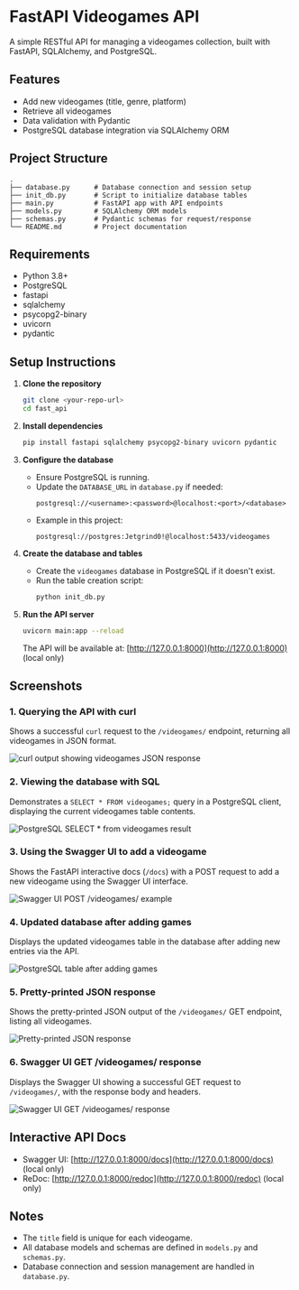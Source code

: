 # FastAPI Videogames API

A simple RESTful API for managing a videogames collection, built with FastAPI, SQLAlchemy, and PostgreSQL.

## Features

- Add new videogames (title, genre, platform)
- Retrieve all videogames
- Data validation with Pydantic
- PostgreSQL database integration via SQLAlchemy ORM

## Project Structure

```
.
├── database.py      # Database connection and session setup
├── init_db.py       # Script to initialize database tables
├── main.py          # FastAPI app with API endpoints
├── models.py        # SQLAlchemy ORM models
├── schemas.py       # Pydantic schemas for request/response
└── README.md        # Project documentation
```

## Requirements

- Python 3.8+
- PostgreSQL
- fastapi 
- sqlalchemy 
- psycopg2-binary 
- uvicorn 
- pydantic

## Setup Instructions

1. **Clone the repository**

   ```sh
   git clone <your-repo-url>
   cd fast_api
   ```

2. **Install dependencies**

   ```sh
   pip install fastapi sqlalchemy psycopg2-binary uvicorn pydantic
   ```

3. **Configure the database**

   - Ensure PostgreSQL is running.
   - Update the `DATABASE_URL` in `database.py` if needed:
     ```
     postgresql://<username>:<password>@localhost:<port>/<database>
     ```
   - Example in this project:
     ```
     postgresql://postgres:Jetgrind0!@localhost:5433/videogames
     ```

4. **Create the database and tables**

   - Create the `videogames` database in PostgreSQL if it doesn't exist.
   - Run the table creation script:
     ```sh
     python init_db.py
     ```

5. **Run the API server**

   ```sh
   uvicorn main:app --reload
   ```


   The API will be available at: [http://127.0.0.1:8000](http://127.0.0.1:8000) (local only)

## Screenshots

### 1. Querying the API with curl

Shows a successful `curl` request to the `/videogames/` endpoint, returning all videogames in JSON format.

![curl output showing videogames JSON response](/Screenshots/1.png)

### 2. Viewing the database with SQL

Demonstrates a `SELECT * FROM videogames;` query in a PostgreSQL client, displaying the current videogames table contents.

![PostgreSQL SELECT * from videogames result](./screenshots/2.png)

### 3. Using the Swagger UI to add a videogame

Shows the FastAPI interactive docs (`/docs`) with a POST request to add a new videogame using the Swagger UI interface.

![Swagger UI POST /videogames/ example](./screenshots/3.png)

### 4. Updated database after adding games

Displays the updated videogames table in the database after adding new entries via the API.

![PostgreSQL table after adding games](./screenshots/4.png)

### 5. Pretty-printed JSON response

Shows the pretty-printed JSON output of the `/videogames/` GET endpoint, listing all videogames.

![Pretty-printed JSON response](./screenshots/5.png)

### 6. Swagger UI GET /videogames/ response

Displays the Swagger UI showing a successful GET request to `/videogames/`, with the response body and headers.

![Swagger UI GET /videogames/ response](./screenshots/6.png)


## Interactive API Docs

- Swagger UI: [http://127.0.0.1:8000/docs](http://127.0.0.1:8000/docs) (local only)
- ReDoc: [http://127.0.0.1:8000/redoc](http://127.0.0.1:8000/redoc) (local only)

## Notes

- The `title` field is unique for each videogame.
- All database models and schemas are defined in `models.py` and `schemas.py`.
- Database connection and session management are handled in `database.py`.
